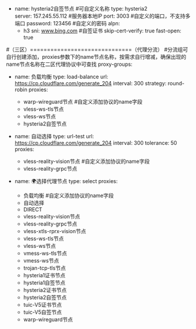 - name: hysteria2自签节点                             #可自定义名称
  type: hysteria2                                      
  server: 157.245.55.112                                     #服务器本地IP
  port: 3003                                         #自定义的端口，不支持多端口
  password: 123456                                    #自定义的密码
  alpn:
    - h3
  sni: www.bing.com                                    #自签证书
  skip-cert-verify: true
  fast-open: true



#（三区）==============================（代理分流）
#分流组可自行创建添加，proxies参数下的name节点名称，按需求自行增减，确保出现的name节点名称在二区代理协议中可查找
proxy-groups:
- name: 负载均衡
  type: load-balance
  url: https://cp.cloudflare.com/generate_204
  interval: 300
  strategy: round-robin
  proxies:
    - warp-wireguard节点                                  #自定义添加协议的name字段
    - vless-ws-tls节点
    - vless-ws节点
    - hysteria2自签节点

- name: 自动选择
  type: url-test
  url: https://cp.cloudflare.com/generate_204
  interval: 300
  tolerance: 50
  proxies:
    - vless-reality-vision节点                            #自定义添加协议的name字段
    - vless-reality-grpc节点
    
- name: 🌍选择代理节点
  type: select
  proxies:
    - 负载均衡                                            #自定义添加协议的name字段
    - 自动选择
    - DIRECT
    - vless-reality-vision节点                                    
    - vless-reality-grpc节点
    - vless-xtls-rprx-vision节点
    - vless-ws-tls节点
    - vless-ws节点
    - vmess-ws-tls节点
    - vmess-ws节点
    - trojan-tcp-tls节点
    - hysteria1证书节点
    - hysteria1自签节点
    - hysteria2证书节点
    - hysteria2自签节点
    - tuic-V5证书节点
    - tuic-V5自签节点 
    - warp-wireguard节点
